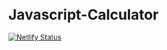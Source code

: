 # Javascript-Calculator
[![Netlify Status](https://api.netlify.com/api/v1/badges/da099883-c579-42ba-8167-8cd5aa6c632b/deploy-status)](https://app.netlify.com/sites/react-javascript-calc/deploys)
